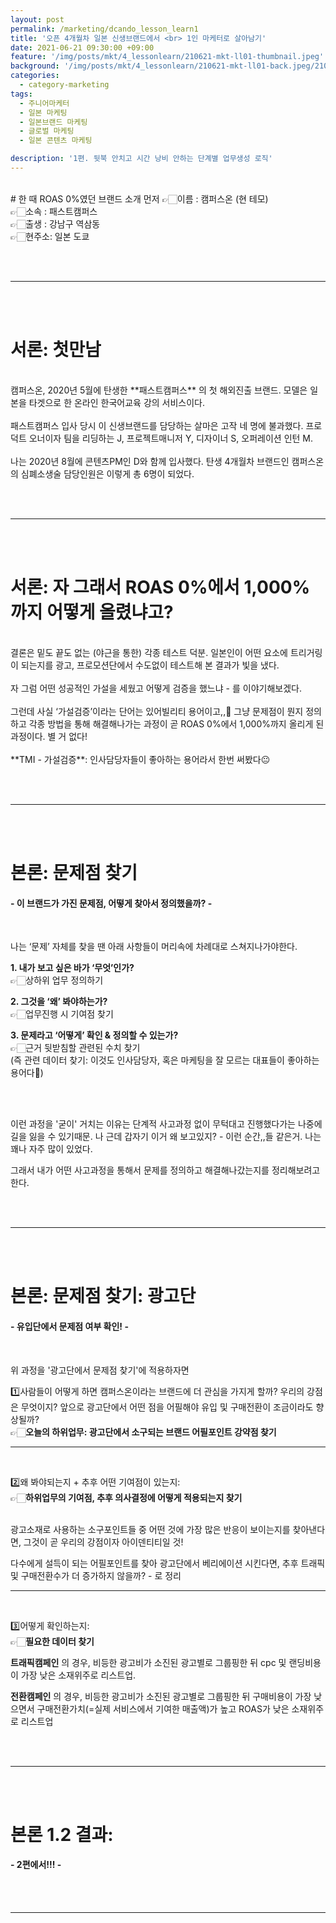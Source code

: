 ```yaml
---
layout: post
permalink: /marketing/dcando_lesson_learn1
title: '오픈 4개월차 일본 신생브랜드에서 <br> 1인 마케터로 살아남기'
date: 2021-06-21 09:30:00 +09:00
feature: '/img/posts/mkt/4_lessonlearn/210621-mkt-ll01-thumbnail.jpeg'
background: '/img/posts/mkt/4_lessonlearn/210621-mkt-ll01-back.jpeg/210621-mkt-ll01-back.jpeg.001.jpeg'
categories:
  - category-marketing
tags:
  - 주니어마케터
  - 일본 마케팅
  - 일본브랜드 마케팅
  - 글로벌 마케팅
  - 일본 콘텐츠 마케팅

description: '1편. 뒷북 안치고 시간 낭비 안하는 단계별 업무생성 로직'
---
```

<br>
# 한 때 ROAS 0%였던 브랜드 소개 먼저
👉🏻이름 : 캠퍼스온 (현 테모) <br>
👉🏻소속 : 패스트캠퍼스 <br>
👉🏻출생 : 강남구 역삼동 <br>
👉🏻현주소: 일본 도쿄

<br><br>
* * *
<br><br>


# 서론: 첫만남
<br>
캠퍼스온, 2020년 5월에 탄생한 **패스트캠퍼스** 의 첫 해외진출 브랜드. 모델은 일본을 타겟으로 한 온라인 한국어교육 강의 서비스이다.
<br><br>
패스트캠퍼스 입사 당시 이 신생브랜드를 담당하는 살마은 고작 네 명에 불과했다. 프로덕트 오너이자 팀을 리딩하는 J, 프로젝트매니저 Y, 디자이너 S, 오퍼레이션 인턴 M.
<br><br>
나는 2020년 8월에 콘텐츠PM인 D와 함께 입사했다. 탄생 4개월차 브랜드인 캠퍼스온의 심폐소생술 담당인원은 이렇게 총 6명이 되었다.


<br><br>
* * *
<br><br>



# 서론: 자 그래서 ROAS 0%에서 1,000%까지 어떻게 올렸냐고?
<br>
결론은 밑도 끝도 없는 (야근을 통한) 각종 테스트 덕분. 일본인이 어떤 요소에 트리거링이 되는지를 광고, 프로모션단에서 수도없이 테스트해 본 결과가 빛을 냈다.
<br><br>
자 그럼 어떤 성공적인 가설을 세웠고 어떻게 검증을 했느냐 - 를 이야기해보겠다.
<br><br>
그런데 사실 ‘가설검증’이라는 단어는 있어빌리티 용어이고,,🤔 그냥 문제점이 뭔지 정의하고 각종 방법을 통해 해결해나가는 과정이 곧 ROAS 0%에서 1,000%까지 올리게 된 과정이다. 별 거 없다!
<br><br>
**TMI - 가설검증**: 인사담당자들이 좋아하는 용어라서 한번 써봤다😐

<br><br>
* * *
<br><br>




# 본론: 문제점 찾기
#### - 이 브랜드가 가진 문제점, 어떻게 찾아서 정의했을까? -
<br>

나는 ‘문제’ 자체를  찾을 땐 아래 사항들이 머리속에 차례대로 스쳐지나가야한다. <br>

**1. 내가 보고 싶은 바가 ‘무엇’인가?** <br>
👉🏻상하위 업무 정의하기 <br>

**2. 그것을 ‘왜’ 봐야하는가?** <br>
👉🏻업무진행 시 기여점 찾기 <br>

**3. 문제라고 ‘어떻게’ 확인 & 정의할 수 있는가?** <br>
👉🏻근거 뒷받침할 관련된 수치 찾기 <br>
(즉 관련 데이터 찾기: 이것도 인사담당자, 혹은 마케팅을 잘 모르는 대표들이 좋아하는 용어다🙂)

<br>
<br>

이런 과정을 '굳이' 거치는 이유는 단계적 사고과정 없이 무턱대고 진행했다가는 나중에 길을 잃을 수 있기때문. 나 근데 갑자기 이거 왜 보고있지? - 이런 순간,,들 같은거. 나는 꽤나 자주 많이 있었다. <br>

그래서 내가 어떤 사고과정을 통해서 문제를 정의하고 해결해나갔는지를 정리해보려고 한다.


<br><br>
* * *
<br><br>

# 본론: 문제점 찾기: 광고단
#### - 유입단에서 문제점 여부 확인! -
<br>

위 과정을 '광고단에서 문제점 찾기'에 적용하자면
<br>

1️⃣사람들이 어떻게 하면 캠퍼스온이라는 브랜드에 더 관심을 가지게 할까? 우리의 강점은 무엇이지? 앞으로 광고단에서 어떤 점을 어필해야 유입 및 구매전환이 조금이라도 향상될까? <br>
👉🏻**오늘의 하위업무: 광고단에서 소구되는 브랜드 어필포인트 강약점 찾기**
<br>
* * *
<br>

2️⃣왜 봐야되는지 + 추후 어떤 기여점이 있는지:<br>
👉🏻**하위업무의 기여점, 추후 의사결정에 어떻게 적용되는지 찾기**
<br>
<br>

광고소재로 사용하는 소구포인트들 중 어떤 것에 가장 많은 반응이 보이는지를 찾아낸다면, 그것이 곧 우리의 강점이자 아이덴티티일 것! <br>

다수에게 설득이 되는 어필포인트를 찾아 광고단에서 베리에이션 시킨다면, 추후 트래픽 및 구매전환수가 더 증가하지 않을까? - 로 정리
<br>
* * *
<br>

️3️⃣어떻게 확인하는지:<br>
👉🏻**필요한 데이터 찾기** <br>

**트래픽캠페인** 의 경우, 비등한 광고비가 소진된 광고별로 그룹핑한 뒤 cpc 및 랜딩비용이 가장 낮은 소재위주로 리스트업. <br>

**전환캠페인** 의 경우, 비등한 광고비가 소진된 광고별로 그룹핑한 뒤 구매비용이 가장 낮으면서 구매전환가치(=실제 서비스에서 기여한 매출액)가 높고 ROAS가 낮은 소재위주로 리스트업 <br>



<br><br>
* * *
<br><br>


# 본론 1.2 결과:
#### - 2편에서!!! -

<br><br>
* * *
<br><br>
